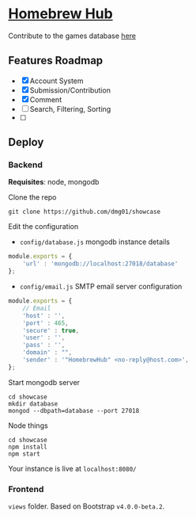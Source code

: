 # [Homebrew Hub](https://gbhh.avivace.com)

Contribute to the games database [here](https://github.com/dmg01/database)

## Features Roadmap

- [x] Account System 
- [x] Submission/Contribution
- [x] Comment
- [ ] Search, Filtering, Sorting
- [ ] 

## Deploy

### Backend
**Requisites**: node, mongodb

Clone the repo
```
git clone https://github.com/dmg01/showcase
```

Edit the configuration

- `config/database.js` mongodb instance details
```javascript
module.exports = {
    'url' : 'mongodb://localhost:27018/database'
};
```

- `config/email.js` SMTP email server configuration
```javascript
module.exports = {
    // Email
    'host' : '',
    'port' : 465,
    'secure' : true,
    'user' : '',
    'pass' : '',
    'domain' : "",
    'sender' : '"HomebrewHub" <no-reply@host.com>',
};
```

Start mongodb server
```
cd showcase
mkdir database
mongod --dbpath=database --port 27018
```

Node things
```
cd showcase
npm install
npm start
```

Your instance is live at `localhost:8080/`

### Frontend

`views` folder. Based on Bootstrap `v4.0.0-beta.2`.